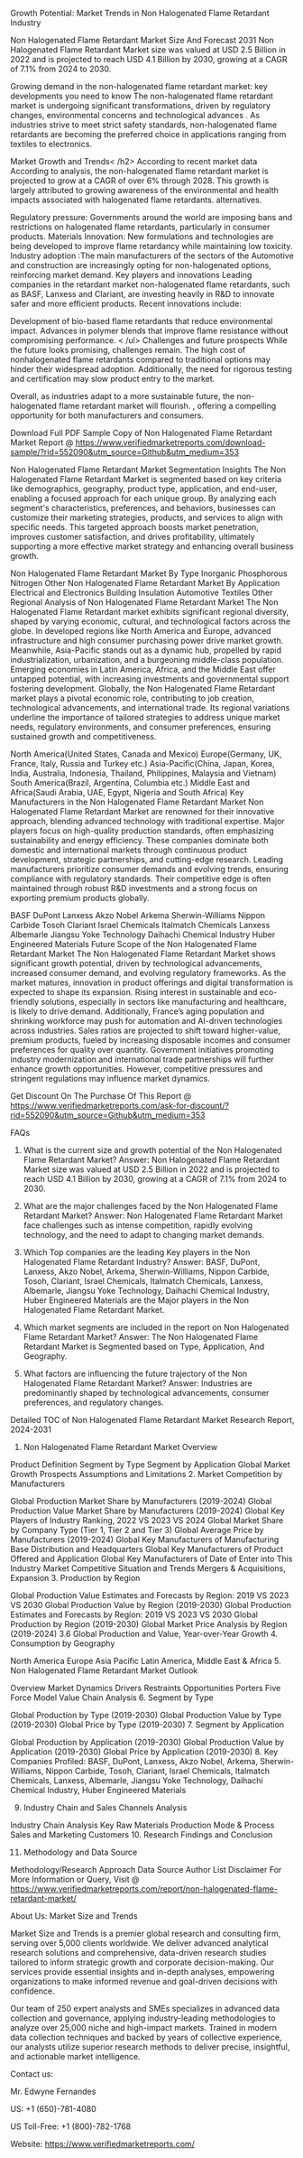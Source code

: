 Growth Potential: Market Trends in Non Halogenated Flame Retardant Industry


Non Halogenated Flame Retardant Market Size And Forecast 2031
Non Halogenated Flame Retardant Market size was valued at USD 2.5 Billion in 2022 and is projected to reach USD 4.1 Billion by 2030, growing at a CAGR of 7.1% from 2024 to 2030.

Growing demand in the non-halogenated flame retardant market: key developments you need to know
The non-halogenated flame retardant market is undergoing significant transformations, driven by regulatory changes, environmental concerns and technological advances . As industries strive to meet strict safety standards, non-halogenated flame retardants are becoming the preferred choice in applications ranging from textiles to electronics.

Market Growth and Trends< /h2>
According to recent market data According to analysis, the non-halogenated flame retardant market is projected to grow at a CAGR of over 6% through 2028. This growth is largely attributed to growing awareness of the environmental and health impacts associated with halogenated flame retardants. alternatives.

Regulatory pressure: Governments around the world are imposing bans and restrictions on halogenated flame retardants, particularly in consumer products.
Materials Innovation: New formulations and technologies are being developed to improve flame retardancy while maintaining low toxicity.
Industry adoption :The main manufacturers of the sectors of the Automotive and construction are increasingly opting for non-halogenated options, reinforcing market demand.
Key players and innovations
Leading companies in the retardant market non-halogenated flame retardants, such as BASF, Lanxess and Clariant, are investing heavily in R&D to innovate safer and more efficient products. Recent innovations include:

Development of bio-based flame retardants that reduce environmental impact.
Advances in polymer blends that improve flame resistance without compromising performance.
< /ul>
Challenges and future prospects
While the future looks promising, challenges remain. The high cost of nonhalogenated flame retardants compared to traditional options may hinder their widespread adoption. Additionally, the need for rigorous testing and certification may slow product entry to the market.

Overall, as industries adapt to a more sustainable future, the non-halogenated flame retardant market will flourish. , offering a compelling opportunity for both manufacturers and consumers.

Download Full PDF Sample Copy of Non Halogenated Flame Retardant Market Report @ https://www.verifiedmarketreports.com/download-sample/?rid=552090&utm_source=Github&utm_medium=353

Non Halogenated Flame Retardant Market Segmentation Insights
The Non Halogenated Flame Retardant Market is segmented based on key criteria like demographics, geography, product type, application, and end-user, enabling a focused approach for each unique group. By analyzing each segment's characteristics, preferences, and behaviors, businesses can customize their marketing strategies, products, and services to align with specific needs. This targeted approach boosts market penetration, improves customer satisfaction, and drives profitability, ultimately supporting a more effective market strategy and enhancing overall business growth.

Non Halogenated Flame Retardant Market By Type
Inorganic
Phosphorous
Nitrogen
Other
Non Halogenated Flame Retardant Market By Application
Electrical and Electronics
Building Insulation
Automotive
Textiles
Other
Regional Analysis of Non Halogenated Flame Retardant Market
The Non Halogenated Flame Retardant market exhibits significant regional diversity, shaped by varying economic, cultural, and technological factors across the globe. In developed regions like North America and Europe, advanced infrastructure and high consumer purchasing power drive market growth. Meanwhile, Asia-Pacific stands out as a dynamic hub, propelled by rapid industrialization, urbanization, and a burgeoning middle-class population. Emerging economies in Latin America, Africa, and the Middle East offer untapped potential, with increasing investments and governmental support fostering development. Globally, the Non Halogenated Flame Retardant market plays a pivotal economic role, contributing to job creation, technological advancements, and international trade. Its regional variations underline the importance of tailored strategies to address unique market needs, regulatory environments, and consumer preferences, ensuring sustained growth and competitiveness.

North America(United States, Canada and Mexico)
Europe(Germany, UK, France, Italy, Russia and Turkey etc.)
Asia-Pacific(China, Japan, Korea, India, Australia, Indonesia, Thailand, Philippines, Malaysia and Vietnam)
South America(Brazil, Argentina, Columbia etc.)
Middle East and Africa(Saudi Arabia, UAE, Egypt, Nigeria and South Africa)
Key Manufacturers in the Non Halogenated Flame Retardant Market
Non Halogenated Flame Retardant Market are renowned for their innovative approach, blending advanced technology with traditional expertise. Major players focus on high-quality production standards, often emphasizing sustainability and energy efficiency. These companies dominate both domestic and international markets through continuous product development, strategic partnerships, and cutting-edge research. Leading manufacturers prioritize consumer demands and evolving trends, ensuring compliance with regulatory standards. Their competitive edge is often maintained through robust R&D investments and a strong focus on exporting premium products globally.

BASF
DuPont
Lanxess
Akzo Nobel
Arkema
Sherwin-Williams
Nippon Carbide
Tosoh
Clariant
Israel Chemicals
Italmatch Chemicals
Lanxess
Albemarle
Jiangsu Yoke Technology
Daihachi Chemical Industry
Huber Engineered Materials
Future Scope of the Non Halogenated Flame Retardant Market
The Non Halogenated Flame Retardant Market shows significant growth potential, driven by technological advancements, increased consumer demand, and evolving regulatory frameworks. As the market matures, innovation in product offerings and digital transformation is expected to shape its expansion. Rising interest in sustainable and eco-friendly solutions, especially in sectors like manufacturing and healthcare, is likely to drive demand. Additionally, France’s aging population and shrinking workforce may push for automation and AI-driven technologies across industries. Sales ratios are projected to shift toward higher-value, premium products, fueled by increasing disposable incomes and consumer preferences for quality over quantity. Government initiatives promoting industry modernization and international trade partnerships will further enhance growth opportunities. However, competitive pressures and stringent regulations may influence market dynamics.

Get Discount On The Purchase Of This Report @ https://www.verifiedmarketreports.com/ask-for-discount/?rid=552090&utm_source=Github&utm_medium=353

FAQs
1. What is the current size and growth potential of the Non Halogenated Flame Retardant Market?
Answer: Non Halogenated Flame Retardant Market size was valued at USD 2.5 Billion in 2022 and is projected to reach USD 4.1 Billion by 2030, growing at a CAGR of 7.1% from 2024 to 2030.

2. What are the major challenges faced by the Non Halogenated Flame Retardant Market?
Answer: Non Halogenated Flame Retardant Market face challenges such as intense competition, rapidly evolving technology, and the need to adapt to changing market demands.

3. Which Top companies are the leading Key players in the Non Halogenated Flame Retardant Industry?
Answer: BASF, DuPont, Lanxess, Akzo Nobel, Arkema, Sherwin-Williams, Nippon Carbide, Tosoh, Clariant, Israel Chemicals, Italmatch Chemicals, Lanxess, Albemarle, Jiangsu Yoke Technology, Daihachi Chemical Industry, Huber Engineered Materials are the Major players in the Non Halogenated Flame Retardant Market.

4. Which market segments are included in the report on Non Halogenated Flame Retardant Market?
Answer: The Non Halogenated Flame Retardant Market is Segmented based on Type, Application, And Geography.

5. What factors are influencing the future trajectory of the Non Halogenated Flame Retardant Market?
Answer: Industries are predominantly shaped by technological advancements, consumer preferences, and regulatory changes.

Detailed TOC of Non Halogenated Flame Retardant Market Research Report, 2024-2031
1. Non Halogenated Flame Retardant Market Overview

Product Definition
Segment by Type
Segment by Application
Global Market Growth Prospects
Assumptions and Limitations
2. Market Competition by Manufacturers

Global Production Market Share by Manufacturers (2019-2024)
Global Production Value Market Share by Manufacturers (2019-2024)
Global Key Players of Industry Ranking, 2022 VS 2023 VS 2024
Global Market Share by Company Type (Tier 1, Tier 2 and Tier 3)
Global Average Price by Manufacturers (2019-2024)
Global Key Manufacturers of Manufacturing Base Distribution and Headquarters
Global Key Manufacturers of Product Offered and Application
Global Key Manufacturers of Date of Enter into This Industry
Market Competitive Situation and Trends
Mergers & Acquisitions, Expansion
3. Production by Region

Global Production Value Estimates and Forecasts by Region: 2019 VS 2023 VS 2030
Global Production Value by Region (2019-2030)
Global Production Estimates and Forecasts by Region: 2019 VS 2023 VS 2030
Global Production by Region (2019-2030)
Global Market Price Analysis by Region (2019-2024) 3.6 Global Production and Value, Year-over-Year Growth
4. Consumption by Geography

North America
Europe
Asia Pacific
Latin America, Middle East & Africa
5. Non Halogenated Flame Retardant Market Outlook

Overview
Market Dynamics
Drivers
Restraints
Opportunities
Porters Five Force Model
Value Chain Analysis 
6. Segment by Type

Global Production by Type (2019-2030)
Global Production Value by Type (2019-2030)
Global Price by Type (2019-2030)
7. Segment by Application

Global Production by Application (2019-2030)
Global Production Value by Application (2019-2030)
Global Price by Application (2019-2030)
8. Key Companies Profiled: BASF, DuPont, Lanxess, Akzo Nobel, Arkema, Sherwin-Williams, Nippon Carbide, Tosoh, Clariant, Israel Chemicals, Italmatch Chemicals, Lanxess, Albemarle, Jiangsu Yoke Technology, Daihachi Chemical Industry, Huber Engineered Materials

9. Industry Chain and Sales Channels Analysis

Industry Chain Analysis
Key Raw Materials
Production Mode & Process
Sales and Marketing
Customers
10. Research Findings and Conclusion

11. Methodology and Data Source

Methodology/Research Approach
Data Source
Author List
Disclaimer
For More Information or Query, Visit @ https://www.verifiedmarketreports.com/report/non-halogenated-flame-retardant-market/

About Us: Market Size and Trends

Market Size and Trends is a premier global research and consulting firm, serving over 5,000 clients worldwide. We deliver advanced analytical research solutions and comprehensive, data-driven research studies tailored to inform strategic growth and corporate decision-making. Our services provide essential insights and in-depth analyses, empowering organizations to make informed revenue and goal-driven decisions with confidence.

Our team of 250 expert analysts and SMEs specializes in advanced data collection and governance, applying industry-leading methodologies to analyze over 25,000 niche and high-impact markets. Trained in modern data collection techniques and backed by years of collective experience, our analysts utilize superior research methods to deliver precise, insightful, and actionable market intelligence.

Contact us:

Mr. Edwyne Fernandes

US: +1 (650)-781-4080

US Toll-Free: +1 (800)-782-1768

Website: https://www.verifiedmarketreports.com/
